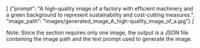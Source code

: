 [
    {"prompt": "A high-quality image of a factory with efficient machinery and a green background to represent sustainability and cost-cutting measures.", "image_path": "images/generated_image_A_high-quality_image_of_a.jpg"}
]

Note: Since the section requires only one image, the output is a JSON file containing the image path and the text prompt used to generate the image.
